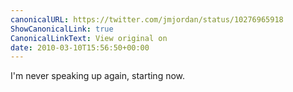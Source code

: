 ```yaml
---
canonicalURL: https://twitter.com/jmjordan/status/10276965918
ShowCanonicalLink: true
CanonicalLinkText: View original on
date: 2010-03-10T15:56:50+00:00
---
```

I'm never speaking up again, starting now.
